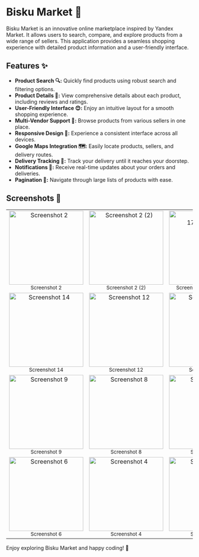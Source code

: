 # Bisku Market 🛒

Bisku Market is an innovative online marketplace inspired by Yandex Market. It allows users to search, compare, and explore products from a wide range of sellers. This application provides a seamless shopping experience with detailed product information and a user-friendly interface.

## Features ✨

- **Product Search 🔍:** Quickly find products using robust search and filtering options.
- **Product Details 📄:** View comprehensive details about each product, including reviews and ratings.
- **User-Friendly Interface 😊:** Enjoy an intuitive layout for a smooth shopping experience.
- **Multi-Vendor Support 🏬:** Browse products from various sellers in one place.
- **Responsive Design 📱:** Experience a consistent interface across all devices.
- **Google Maps Integration 🗺️:** Easily locate products, sellers, and delivery routes.
- **Delivery Tracking 🚚:** Track your delivery until it reaches your doorstep.
- **Notifications 🔔:** Receive real-time updates about your orders and deliveries.
- **Pagination 📑:** Navigate through large lists of products with ease.

## Screenshots 📸

<div align="center">
  <table>
    <tr>
      <td align="center">
        <img src="https://github.com/user-attachments/assets/158be228-55bb-4c65-95a5-6dc628f7104c" width="200" alt="Screenshot 2"><br>
        <sub>Screenshot 2</sub>
      </td>
      <td align="center">
        <img src="https://github.com/user-attachments/assets/d6b446d6-67bd-4b43-bcec-cf153db0c432" width="200" alt="Screenshot 2 (2)"><br>
        <sub>Screenshot 2 (2)</sub>
      </td>
      <td align="center">
        <img src="https://github.com/user-attachments/assets/be809629-3695-4599-9800-0602afd39642" width="200" alt="Screenshot 1719793623"><br>
        <sub>Screenshot 1719793623</sub>
      </td>
    </tr>
    <tr>
      <td align="center">
        <img src="https://github.com/user-attachments/assets/96a1ad45-dcb5-44c5-85e6-124a08b4ca7f" width="200" alt="Screenshot 14"><br>
        <sub>Screenshot 14</sub>
      </td>
      <td align="center">
        <img src="https://github.com/user-attachments/assets/0e63de18-614d-42ac-b8e4-2999ed14049c" width="200" alt="Screenshot 12"><br>
        <sub>Screenshot 12</sub>
      </td>
      <td align="center">
        <img src="https://github.com/user-attachments/assets/79786a83-b0d6-44b1-9e86-fce0751b7e6d" width="200" alt="Screenshot 10"><br>
        <sub>Screenshot 10</sub>
      </td>
    </tr>
    <tr>
      <td align="center">
        <img src="https://github.com/user-attachments/assets/e4208f52-8986-4b0f-97ac-e6d03bb7ff86" width="200" alt="Screenshot 9"><br>
        <sub>Screenshot 9</sub>
      </td>
      <td align="center">
        <img src="https://github.com/user-attachments/assets/c120995a-158d-4b0d-a483-fe67a2076617" width="200" alt="Screenshot 8"><br>
        <sub>Screenshot 8</sub>
      </td>
      <td align="center">
        <img src="https://github.com/user-attachments/assets/d94517ad-93b9-409c-af57-0a33987c3043" width="200" alt="Screenshot 7"><br>
        <sub>Screenshot 7</sub>
      </td>
    </tr>
    <tr>
      <td align="center">
        <img src="https://github.com/user-attachments/assets/ba0b22b3-f733-43c3-97ef-16387769b205" width="200" alt="Screenshot 6"><br>
        <sub>Screenshot 6</sub>
      </td>
      <td align="center">
        <img src="https://github.com/user-attachments/assets/c1e1d8aa-dc48-4e98-915f-d959f8a227a1" width="200" alt="Screenshot 4"><br>
        <sub>Screenshot 4</sub>
      </td>
      <td align="center">
        <img src="https://github.com/user-attachments/assets/c6a544d7-67f8-4f83-a24e-6191cef9ea2b" width="200" alt="Screenshot 3"><br>
        <sub>Screenshot 3</sub>
      </td>
    </tr>
  </table>
</div>


Enjoy exploring Bisku Market and happy coding! 🎉
